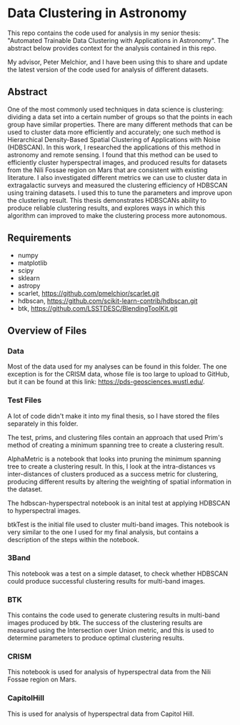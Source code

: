 # Data Clustering in Astronomy

This repo contains the code used for analysis in my senior thesis: "Automated Trainable Data Clustering with Applications in Astronomy". The abstract below provides context for the analysis contained in this repo.

My advisor, Peter Melchior, and I have been using this to share and update the latest version of the code used for analysis of different datasets.

## Abstract

One of the most commonly used techniques in data science is clustering: dividing a data set into a certain number of groups so that the points in each group have similar properties. There are many different methods that can be used to cluster data more efficiently and accurately; one such method is Hierarchical Density-Based Spatial Clustering of Applications with Noise (HDBSCAN). In this work, I researched the applications of this method in astronomy and remote sensing. I found that this method can be used to efficiently cluster hyperspectral images, and produced results for datasets from the Nili Fossae region on Mars that are consistent with existing literature. I also investigated different metrics we can use to cluster data in extragalactic surveys and measured the clustering efficiency of HDBSCAN using training datasets. I used this to tune the parameters and improve upon the clustering result. This thesis demonstrates HDBSCANs ability to produce reliable clustering results, and explores ways in which this algorithm can improved to make the clustering process more autonomous. 

## Requirements
- numpy
- matplotlib
- scipy 
- sklearn
- astropy
- scarlet, https://github.com/pmelchior/scarlet.git
- hdbscan, https://github.com/scikit-learn-contrib/hdbscan.git
- btk, https://github.com/LSSTDESC/BlendingToolKit.git

## Overview of Files

### Data
Most of the data used for my analyses can be found in this folder. The one exception is for the CRISM data, whose file is too large to upload to GitHub, but it can be found at this link: https://pds-geosciences.wustl.edu/.

### Test Files
A lot of code didn't make it into my final thesis, so I have stored the files separately in this folder. 

The test, prims, and clustering files contain an approach that used Prim's method of creating a minimum spanning tree to create a clustering result.

AlphaMetric is a notebook that looks into pruning the minimum spanning tree to create a clustering result. In this, I look at the intra-distances vs inter-distances of clusters produced as a success metric for clustering, producing different results by altering the weighting of spatial information in the dataset. 

The hdbscan-hyperspectral notebook is an inital test at applying HDBSCAN to hyperspectral images. 

btkTest is the initial file used to cluster multi-band images. This notebook is very similar to the one I used for my final analysis, but contains a description of the steps within the notebook.

### 3Band
This notebook was a test on a simple dataset, to check whether HDBSCAN could produce successful clustering results for multi-band images.

### BTK
This contains the code used to generate clustering results in multi-band images produced by btk. The success of the clustering results are measured using the Intersection over Union metric, and this is used to determine parameters to produce optimal clustering results.

### CRISM
This notebook is used for analysis of hyperspectral data from the Nili Fossae region on Mars.  

### CapitolHill
This is used for analysis of hyperspectral data from Capitol Hill. 



